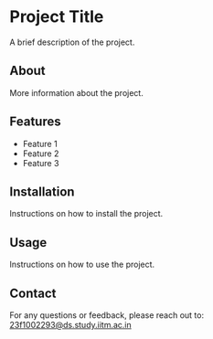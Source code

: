 # Project Title

A brief description of the project.

## About

More information about the project.

## Features

- Feature 1
- Feature 2
- Feature 3

## Installation

Instructions on how to install the project.

## Usage

Instructions on how to use the project.

## Contact

For any questions or feedback, please reach out to: 23f1002293@ds.study.iitm.ac.in